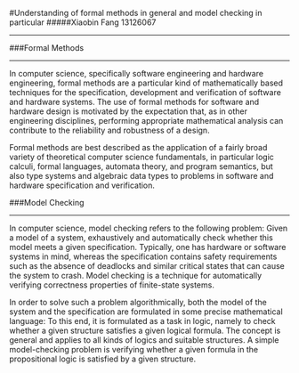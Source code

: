 #Understanding of formal methods in general and model checking in particular
#####Xiaobin Fang 13126067
<hr/>

###Formal Methods
<hr/>
In computer science, specifically software engineering and hardware engineering, formal methods are a particular kind of mathematically based techniques for the specification, development and verification of software and hardware systems. The use of formal methods for software and hardware design is motivated by the expectation that, as in other engineering disciplines, performing appropriate mathematical analysis can contribute to the reliability and robustness of a design.

Formal methods are best described as the application of a fairly broad variety of theoretical computer science fundamentals, in particular logic calculi, formal languages, automata theory, and program semantics, but also type systems and algebraic data types to problems in software and hardware specification and verification.

###Model Checking
<hr/>
In computer science, model checking refers to the following problem: Given a model of a system, exhaustively and automatically check whether this model meets a given specification. Typically, one has hardware or software systems in mind, whereas the specification contains safety requirements such as the absence of deadlocks and similar critical states that can cause the system to crash. Model checking is a technique for automatically verifying correctness properties of finite-state systems.

In order to solve such a problem algorithmically, both the model of the system and the specification are formulated in some precise mathematical language: To this end, it is formulated as a task in logic, namely to check whether a given structure satisfies a given logical formula. The concept is general and applies to all kinds of logics and suitable structures. A simple model-checking problem is verifying whether a given formula in the propositional logic is satisfied by a given structure.